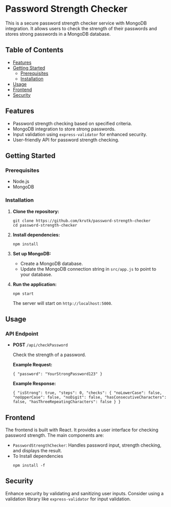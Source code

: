 
# Password Strength Checker

This is a secure password strength checker service with MongoDB integration. It allows users to check the strength of their passwords and stores strong passwords in a MongoDB database.

## Table of Contents

- [Features](#features)
- [Getting Started](#getting-started)
  - [Prerequisites](#prerequisites)
  - [Installation](#installation)
- [Usage](#usage)
- [Frontend](#frontend)
- [Security](#security)

## Features

- Password strength checking based on specified criteria.
- MongoDB integration to store strong passwords.
- Input validation using `express-validator` for enhanced security.
- User-friendly API for password strength checking.

## Getting Started

### Prerequisites

- Node.js
- MongoDB

### Installation

1. **Clone the repository:**

   ```
   git clone https://github.com/krutk/password-strength-checker
   cd password-strength-checker
   ```
 2. **Install dependencies:**
	 ```
	 npm install
	 ```
2. **Set up MongoDB:**
	- Create a MongoDB database.
	- Update the MongoDB connection string in `src/app.js` to point to your database.
3. **Run the application:**
	```
	npm start
	```
	 The server will start on `http://localhost:5000`.

## Usage

### API Endpoint

-   **POST** `/api/checkPassword`
    
    Check the strength of a password.
    
    **Example Request:**
        
    `{
      "password": "YourStrongPassword123"
    }` 
    
    **Example Response:**
        
    `{
      "isStrong": true,
      "steps": 0,
      "checks": {
        "noLowerCase": false,
        "noUpperCase": false,
        "noDigit": false,
        "hasConsecutiveCharacters": false,
        "hasThreeRepeatingCharacters": false
      }
    }` 
    

## Frontend

The frontend is built with React. It provides a user interface for checking password strength. The main components are:

-   `PasswordStrengthChecker`: Handles password input, strength checking, and displays the result.
- To Install dependencies
	```
	npm install -f
	```

## Security

Enhance security by validating and sanitizing user inputs. Consider using a validation library like `express-validator` for input validation.
